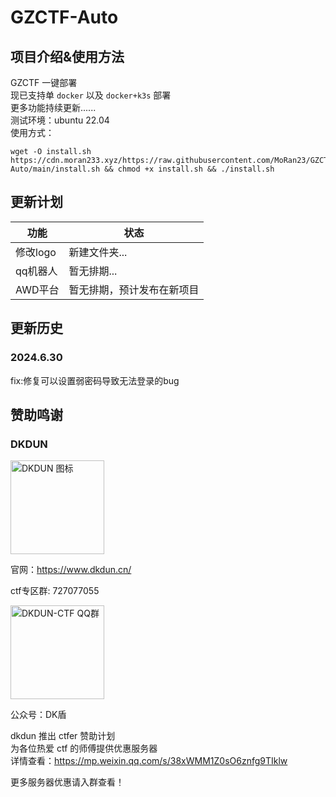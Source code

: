 # GZCTF-Auto
  
## 项目介绍&使用方法
GZCTF 一键部署  
现已支持单 `docker` 以及 `docker+k3s` 部署  
更多功能持续更新......  
测试环境：ubuntu 22.04  
使用方式：  
```
wget -O install.sh https://cdn.moran233.xyz/https://raw.githubusercontent.com/MoRan23/GZCTF-Auto/main/install.sh && chmod +x install.sh && ./install.sh
```
## 更新计划
|功能|状态|
|--|--|
|修改logo|新建文件夹...|
|qq机器人|暂无排期...|
|AWD平台|暂无排期，预计发布在新项目|
## 更新历史
### 2024.6.30
fix:修复可以设置弱密码导致无法登录的bug  
## 赞助鸣谢
### DKDUN
<img src="https://cdn.moran233.xyz/https://raw.githubusercontent.com/MoRan23/moran/main/QQ%E5%9B%BE%E7%89%8720240630210148.png" alt="DKDUN 图标" width="150" height="150">

官网：https://www.dkdun.cn/  

ctf专区群: 727077055  

<img src="https://cdn.moran233.xyz/https://raw.githubusercontent.com/MoRan23/moran/main/20240630210630.png" alt="DKDUN-CTF QQ群" width="150" height="150">

公众号：DK盾
  
dkdun 推出 ctfer 赞助计划  
为各位热爱 ctf 的师傅提供优惠服务器  
详情查看：https://mp.weixin.qq.com/s/38xWMM1Z0sO6znfg9TIklw
  
更多服务器优惠请入群查看！
